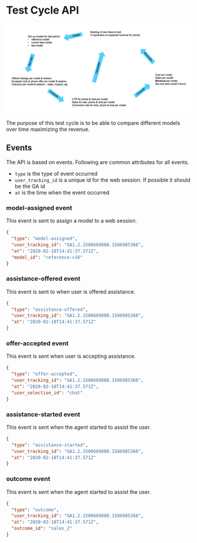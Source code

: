 # Test Cycle API

![Test Cycle](test-cycle.png)

The purpose of this test cycle is to be able to compare different models over time maximizing the revenue.

## Events 

The API is based on events. Following are common attributes for all events.
- ``type`` is the type of event occurred
- ``user_tracking_id`` is a unique id for the web session. If possible it should be the GA id
- ``at`` is the time when the event occurred     

### model-assigned event
This event is sent to assign a model to a web session.  
```json
{
  "type": "model-assigned",
  "user_tracking_id": "GA1.2.1500669880.1586985368",
  "at": "2020-02-18T14:41:37.571Z",
  "model_id": "reference-v16"
}
```

### assistance-offered event
This event is sent to when user is offered assistance. 
```json
{
  "type": "assistance-offered",
  "user_tracking_id": "GA1.2.1500669880.1586985368",
  "at": "2020-02-18T14:41:37.571Z"
}
```

### offer-accepted event
This event is sent when user is accepting assistance. 
```json
{
  "type": "offer-accepted",
  "user_tracking_id": "GA1.2.1500669880.1586985368",  
  "at": "2020-02-18T14:41:37.571Z",
  "user_selection_id": "chat"
}
```

### assistance-started event
This event is sent when the agent started to assist the user. 
```json
{
  "type": "assistance-started",
  "user_tracking_id": "GA1.2.1500669880.1586985368",
  "at": "2020-02-18T14:41:37.571Z"
}
```

### outcome event
This event is sent when the agent started to assist the user. 
```json
{
  "type": "outcome",
  "user_tracking_id": "GA1.2.1500669880.1586985368",  
  "at": "2020-02-18T14:41:37.571Z",
  "outcome_id": "sales_2"
}
```
